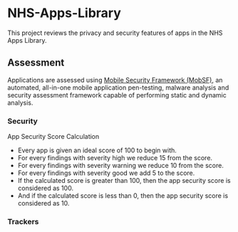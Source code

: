 # NHS-Apps-Library

This project reviews the privacy and security features of apps in the NHS Apps Library.

## Assessment

Applications are assessed using [Mobile Security Framework (MobSF)](https://mobsf.github.io/docs/#/), an automated, all-in-one mobile application pen-testing, malware analysis and security assessment framework capable of performing static and dynamic analysis.

### Security

App Security Score Calculation

* Every app is given an ideal score of 100 to begin with.
* For every findings with severity <span class="danger">high</span> we reduce 15 from the score.
* For every findings with severity <span class="warning">warning</span> we reduce 10 from the score.
* For every findings with severity <span class="success">good</span> we add 5 to the score.
* If the calculated score is greater than 100, then the app security score is considered as 100.
* And if the calculated score is less than 0, then the app security score is considered as 10.

### Trackers